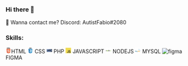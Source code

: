 ### Hi there 👋

💬 Wanna contact me? Discord: AutistFabio#2080


### Skills:
<div>
    <span><img src="https://raw.githubusercontent.com/devicons/devicon/master/icons/html5/html5-original-wordmark.svg" alt="html5" width="15" height="15"/>HTML </span>
    <span><img src="https://raw.githubusercontent.com/devicons/devicon/master/icons/css3/css3-original-wordmark.svg" alt="css3" width="15" height="15"/> CSS </span>
    <span><img src="https://raw.githubusercontent.com/devicons/devicon/master/icons/php/php-original.svg" alt="php" width="15" height="15"/> PHP </span>
    <span><img src="https://raw.githubusercontent.com/devicons/devicon/master/icons/javascript/javascript-original.svg" alt="javascript" width="15" height="15"/> JAVASCRIPT </span>
    <span><img src="https://raw.githubusercontent.com/devicons/devicon/master/icons/nodejs/nodejs-original-wordmark.svg" alt="nodejs" width="15" height="15"/> NODEJS  </span>
    <span><img src="https://raw.githubusercontent.com/devicons/devicon/master/icons/mysql/mysql-original-wordmark.svg" alt="mysql" width="15" height="15"/> MYSQL </span>
    <span><img src="https://www.vectorlogo.zone/logos/figma/figma-icon.svg" alt="figma" width="15" height="15"/> FIGMA </span>
    
</div>
<!--
**Faabiio/Faabiio** is a ✨ _special_ ✨ repository because its `README.md` (this file) appears on your GitHub profile.

Here are some ideas to get you started:

- 🔭 I’m currently working on ...
- 🌱 I’m currently learning ...
- 👯 I’m looking to collaborate on ...
- 🤔 I’m looking for help with ...
- 💬 Ask me about ...
- 📫 How to reach me: ...
- 😄 Pronouns: ...
- ⚡ Fun fact: ...
-->
